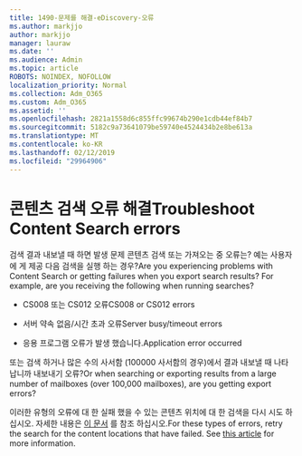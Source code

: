 ```yaml
---
title: 1490-문제를 해결-eDiscovery-오류
ms.author: markjjo
author: markjjo
manager: lauraw
ms.date: ''
ms.audience: Admin
ms.topic: article
ROBOTS: NOINDEX, NOFOLLOW
localization_priority: Normal
ms.collection: Adm_O365
ms.custom: Adm_O365
ms.assetid: ''
ms.openlocfilehash: 2821a1558d6c855ffc99674b290e1cdb44ef84b7
ms.sourcegitcommit: 5182c9a73641079be59740e4524434b2e8be613a
ms.translationtype: MT
ms.contentlocale: ko-KR
ms.lasthandoff: 02/12/2019
ms.locfileid: "29964906"
---
```

# <a name="troubleshoot-content-search-errors"></a><span data-ttu-id="4d615-102">콘텐츠 검색 오류 해결</span><span class="sxs-lookup"><span data-stu-id="4d615-102">Troubleshoot Content Search errors</span></span>

<span data-ttu-id="4d615-p101">검색 결과 내보낼 때 하면 발생 문제 콘텐츠 검색 또는 가져오는 중 오류는? 예는 사용자에 게 제공 다음 검색을 실행 하는 경우?</span><span class="sxs-lookup"><span data-stu-id="4d615-p101">Are you experiencing problems with Content Search or getting failures when you export search results? For example, are you receiving the following when running searches?</span></span>

- <span data-ttu-id="4d615-105">CS008 또는 CS012 오류</span><span class="sxs-lookup"><span data-stu-id="4d615-105">CS008 or CS012 errors</span></span>

- <span data-ttu-id="4d615-106">서버 약속 없음/시간 초과 오류</span><span class="sxs-lookup"><span data-stu-id="4d615-106">Server busy/timeout errors</span></span>

- <span data-ttu-id="4d615-107">응용 프로그램 오류가 발생 했습니다.</span><span class="sxs-lookup"><span data-stu-id="4d615-107">Application error occurred</span></span>

<span data-ttu-id="4d615-108">또는 검색 하거나 많은 수의 사서함 (100000 사서함의 경우)에서 결과 내보낼 때 나타납니까 내보내기 오류?</span><span class="sxs-lookup"><span data-stu-id="4d615-108">Or when searching or exporting results from a large number of mailboxes (over 100,000 mailboxes), are you getting export errors?</span></span>

<span data-ttu-id="4d615-p102">이러한 유형의 오류에 대 한 실패 했을 수 있는 콘텐츠 위치에 대 한 검색을 다시 시도 하십시오. 자세한 내용은 [이 문서](https://docs.microsoft.com/office365/securitycompliance/retry-failed-content-search) 를 참조 하십시오.</span><span class="sxs-lookup"><span data-stu-id="4d615-p102">For these types of errors, retry the search for the content locations that have failed. See  [this article](https://docs.microsoft.com/office365/securitycompliance/retry-failed-content-search) for more information.</span></span>
